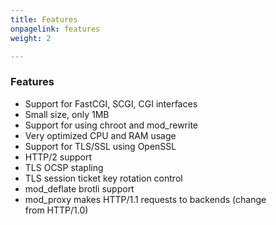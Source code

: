 ```yaml
---
title: Features
onpagelink: features
weight: 2

---
```


### **Features**

*   Support for FastCGI, SCGI, CGI interfaces
*   Small size, only 1MB
*   Support for using chroot and mod\_rewrite
*   Very optimized CPU and RAM usage
*   Support for TLS/SSL using OpenSSL
*   HTTP/2 support
*   TLS OCSP stapling
*   TLS session ticket key rotation control
*   mod\_deflate brotli support
*   mod\_proxy makes HTTP/1.1 requests to backends (change from HTTP/1.0)
